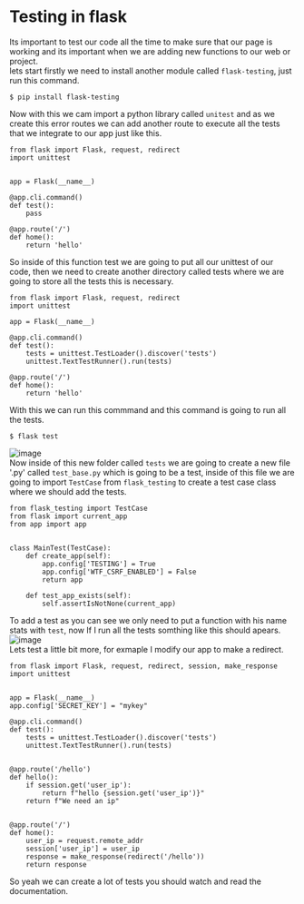 # Testing in flask
Its important to test our code all the time to make sure that our page is working and its important when we are adding new functions to our web or project.<br />
lets start firstly we need to install another module called `flask-testing`, just run this command.
```
$ pip install flask-testing
```
Now with this we cam import a python library called `unitest` and as we create this error routes we can add another route to execute all the tests that we integrate to our app just like this.
```
from flask import Flask, request, redirect
import unittest


app = Flask(__name__)

@app.cli.command()
def test():
    pass

@app.route('/')
def home():
    return 'hello'
```
So inside of this function test we are going to put all our unittest of our code, then we need to create another directory called tests where we are going to store all the tests this is necessary.
```
from flask import Flask, request, redirect
import unittest

app = Flask(__name__)

@app.cli.command()
def test():
    tests = unittest.TestLoader().discover('tests')
    unittest.TextTestRunner().run(tests)

@app.route('/')
def home():
    return 'hello'
```
With this we can run this commmand and this command is going to run all the tests.
```
$ flask test
```
![image](https://user-images.githubusercontent.com/66882463/173676393-811f0680-12d9-4212-9191-513d52af7b3b.png)<br />
Now inside of this new folder called `tests` we are going to create a new file '.py' called `test_base.py` which is going to be a test, inside of this file we are going to import `TestCase` from `flask_testing` to create a test case class where we should add the tests.
```
from flask_testing import TestCase
from flask import current_app
from app import app


class MainTest(TestCase):
    def create_app(self):
        app.config['TESTING'] = True
        app.config['WTF_CSRF_ENABLED'] = False
        return app

    def test_app_exists(self):
        self.assertIsNotNone(current_app)
```
To add a test as you can see we only need to put a function with his name stats with `test`, now If I run all the tests somthing like this should apears.<br />
![image](https://user-images.githubusercontent.com/66882463/173678337-c2835e18-7776-45af-90b8-1c8871f2c736.png)<br />
Lets test a little bit more, for exmaple I modify our app to make a redirect.
```
from flask import Flask, request, redirect, session, make_response
import unittest


app = Flask(__name__)
app.config['SECRET_KEY'] = "mykey"

@app.cli.command()
def test():
    tests = unittest.TestLoader().discover('tests')
    unittest.TextTestRunner().run(tests)


@app.route('/hello')
def hello():
    if session.get('user_ip'):
        return f"hello {session.get('user_ip')}"
    return f"We need an ip"
    

@app.route('/')
def home():
    user_ip = request.remote_addr
    session['user_ip'] = user_ip
    response = make_response(redirect('/hello'))
    return response
```
So yeah we can create a lot of tests you should watch and read the documentation.
